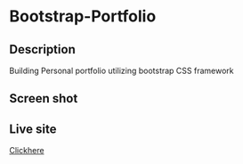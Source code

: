 # Bootstrap-Portfolio

## Description 

Building Personal portfolio utilizing bootstrap CSS framework

## Screen shot

## Live site 
[Clickhere](https://harunatech.github.io/Bootstrap-Portfolio/)